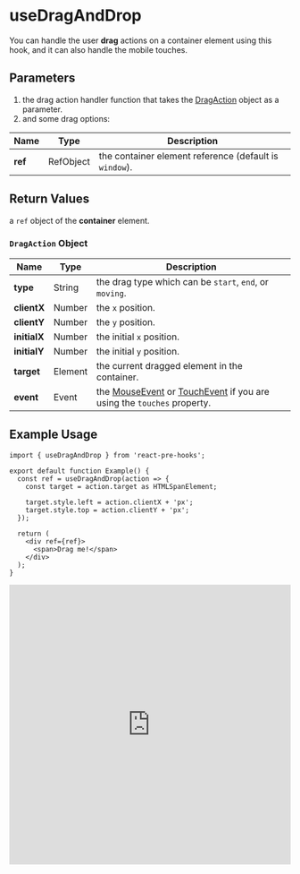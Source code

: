 # useDragAndDrop

You can handle the user **drag** actions on a container element using this hook, and it can also handle the mobile touches.

## Parameters

1. the drag action handler function that takes the [DragAction](#dragaction-object) object as a parameter.
2. and some drag options:

| Name    | Type      | Description                                            |
| ------- | --------- | ------------------------------------------------------ |
| **ref** | RefObject | the container element reference (default is `window`). |

## Return Values

a `ref` object of the **container** element.

### `DragAction` Object

| Name         | Type    | Description                                                                                                                                                                                         |
| ------------ | ------- | --------------------------------------------------------------------------------------------------------------------------------------------------------------------------------------------------- |
| **type**     | String  | the drag type which can be `start`, `end`, or `moving`.                                                                                                                                             |
| **clientX**  | Number  | the `x` position.                                                                                                                                                                                   |
| **clientY**  | Number  | the `y` position.                                                                                                                                                                                   |
| **initialX** | Number  | the initial `x` position.                                                                                                                                                                           |
| **initialY** | Number  | the initial `y` position.                                                                                                                                                                           |
| **target**   | Element | the current dragged element in the container.                                                                                                                                                       |
| **event**    | Event   | the [MouseEvent](https://developer.mozilla.org/en-US/docs/Web/API/MouseEvent) or [TouchEvent](https://developer.mozilla.org/en-US/docs/Web/API/TouchEvent) if you are using the `touches` property. |

## Example Usage

```tsx
import { useDragAndDrop } from 'react-pre-hooks';

export default function Example() {
  const ref = useDragAndDrop(action => {
    const target = action.target as HTMLSpanElement;

    target.style.left = action.clientX + 'px';
    target.style.top = action.clientY + 'px';
  });

  return (
    <div ref={ref}>
      <span>Drag me!</span>
    </div>
  );
}
```

<iframe src="https://codesandbox.io/embed/usedraganddrop-9npfm4?fontsize=14&hidenavigation=1&module=%2Fsrc%2FComponent.tsx&theme=dark" style="width:100%; height:500px; border:0; overflow:hidden;" title="useDragAndDrop" allow="accelerometer; ambient-light-sensor; camera; encrypted-media; geolocation; gyroscope; hid; microphone; midi; payment; usb; vr; xr-spatial-tracking" sandbox="allow-forms allow-modals allow-popups allow-presentation allow-same-origin allow-scripts"></iframe>
